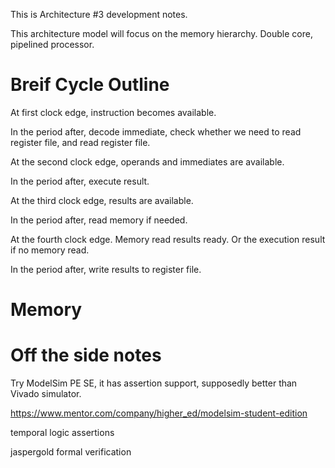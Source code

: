 This is Architecture #3 development notes.

This architecture model will focus on the memory hierarchy. Double core, pipelined processor.

# Breif Cycle Outline

At first clock edge, instruction becomes available.

In the period after, decode immediate, check whether we need to read register file, and read register file.

At the second clock edge, operands and immediates are available.

In the period after, execute result.

At the third clock edge, results are available.

In the period after, read memory if needed. 

At the fourth clock edge. Memory read results ready. Or the execution result if no memory read.

In the period after, write results to register file.

# Memory 

# Off the side notes
Try ModelSim PE SE, it has assertion support, supposedly better than Vivado simulator.

https://www.mentor.com/company/higher_ed/modelsim-student-edition

temporal logic assertions

jaspergold formal verification